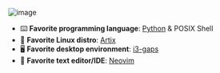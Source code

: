
![image](./profile-image-new.png)

 - ⌨️ **Favorite programming language**: [Python](https://python.org/) & POSIX Shell
 - 🐧 **Favorite Linux distro**: [Artix](https://artixlinux.org/)
 - 🖥️ **Favorite desktop environment**: [i3-gaps](https://github.com/Airblader/i3)
 - 📝 **Favorite text editor/IDE**: [Neovim](https://neovim.io/)
